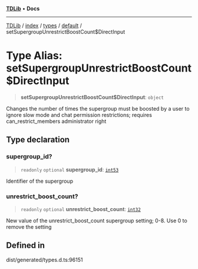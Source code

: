 [**TDLib**](../../../../../../README.md) • **Docs**

***

[TDLib](../../../../../../modules.md) / [index](../../../../../README.md) / [types](../../../README.md) / [default](../README.md) / setSupergroupUnrestrictBoostCount$DirectInput

# Type Alias: setSupergroupUnrestrictBoostCount$DirectInput

> **setSupergroupUnrestrictBoostCount$DirectInput**: `object`

Changes the number of times the supergroup must be boosted by a user to ignore slow mode and chat permission restrictions; requires can_restrict_members administrator right

## Type declaration

### supergroup\_id?

> `readonly` `optional` **supergroup\_id**: [`int53`](int53-1.md)

Identifier of the supergroup

### unrestrict\_boost\_count?

> `readonly` `optional` **unrestrict\_boost\_count**: [`int32`](int32-1.md)

New value of the unrestrict_boost_count supergroup setting; 0-8. Use 0 to remove the setting

## Defined in

dist/generated/types.d.ts:96151
